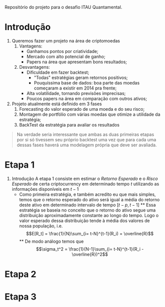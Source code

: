 Repositório do projeto para o desafio ITAU Quantamental.

# Introdução

1. Queremos fazer um projeto na área de criptomoedas
    1. Vantagens: 
        * Ganhamos pontos por criatividade; 
        * Mercado com alto potencial de ganho; 
        * Papers na área que apresentam bons resultados;
    2. Desvantagens: 
        * Dificuldade em fazer backtest;
            * "Todas" estratégias geram retornos positivos;
            * Pouquíssima base de dados: boa parte das moedas começaram a existir em 2014 pra frente;
        * Alta volatilidade, tornando previsões imprecisas;
        * Poucos papers na área em comparação com outros ativos;
2. Projeto atualmente está definido em 3 fases
    1. Forecasting do valor esperado de uma moeda e do seu risco;
    2. Montagem de portfólio com várias moedas que otimize a utilidade da estratégia;
    3. BackTest da estratégia para avaliar os resultados
> Na verdade seria interessante que ambas as duas primeiras etapas por si só tivessem seu próprio backtest
> uma vez que para cada uma dessas fases haverá uma modelagem própria que deve ser avaliada.


# Etapa 1

1. Introdução
    A etapa 1 consiste em estimar o *Retorno Esperado* e o *Risco Esperado* de certa criptocurrency em determinado tempo $t$ utilizando as informações disponíveis em $t-1$
    * Como primeira estratégia, e também acredito eu que mais simples, temos que o retorno esperado do ativo será igual a média do retorno deste ativo em determinado intervalo de tempo $[t-p, t-1]$
        ** Essa estratégia se baseia no conceito que o retorno do ativo segue uma distribuição aproximadamente constante ao longo do tempo. Logo o valor esperado dessa distribuição tende à média dos valores de nossa população, i.e. $$E[R_t] = \frac{1}{N}\sum_{i= t-N}^{t-1}(R_i) = \overline{R}$$
        ** De modo análogo temos que $$\sigma_t^2 = \frac{1}{N-1}\sum_{i= t-N}^{t-1}(R_i - \overline{R})^2$$
# Etapa 2

# Etapa 3
